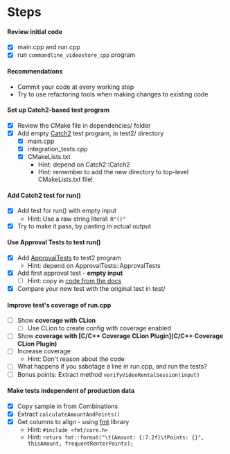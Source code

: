 # Steps

#### Review initial code

* [x] main.cpp and run.cpp
* [x] run `commandline_videostore_cpp` program

#### Recommendations

* Commit your code at every working step
* Try to use refactoring tools when making changes to existing code

#### Set up Catch2-based test program

* [x] Review the CMake file in dependencies/ folder
* [x] Add empty [Catch2](https://github.com/catchorg/Catch2) test program, in test2/ directory
  * [x] main.cpp
  * [x] integration_tests.cpp
  * [x] CMakeLists.txt
    * Hint: depend on Catch2::Catch2
    * Hint: remember to add the new directory to top-level CMakeLists.txt file!

#### Add Catch2 test for run()

* [x] Add test for run() with empty input
  * Hint: Use a raw string literal: `R"()"`
* [x] Try to make it pass, by pasting in actual output

#### Use Approval Tests to test run()

* [x] Add [ApprovalTests](https://github.com/approvals/ApprovalTests.cpp/) to test2 program
  * Hint: depend on ApprovalTests::ApprovalTests
* [x] Add first approval test - **empty input**
  * [ ] Hint: copy
    in [code from the docs](https://approvaltestscpp.readthedocs.io/en/latest/generated_docs/UsingCatch.html#code-to-copy-for-your-first-catch2-approvals-test)
* [x] Compare your new test with the original test in test/

#### Improve test's coverage of run.cpp

* [ ] Show **coverage with CLion**
    * [ ] Use CLion to create config with coverage enabled
* [ ] Show **coverage with [C/C++ Coverage CLion Plugin](C/C++ Coverage CLion Plugin)**
* [ ] Increase coverage
  * Hint: Don't reason about the code
* [ ] What happens if you sabotage a line in run.cpp, and run the tests?
* [ ] Bonus points: Extract method `verifyVideoRentalSession(input)`

#### Make tests independent of production data

* [x] Copy sample in from Combinations
* [x] Extract `calculateAmountAndPoints()`
* [x] Get columns to align - using [fmt](https://github.com/fmtlib/fmt) library
  * Hint: `#include <fmt/core.h>`
  * Hint:  `return fmt::format("\t(Amount: {:7.2f}\tPoints: {}", thisAmount, frequentRenterPoints);`